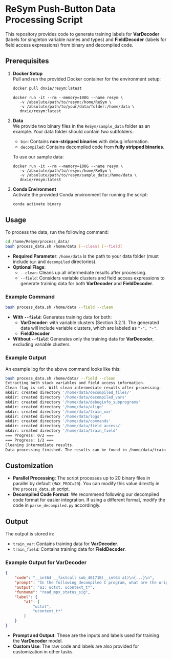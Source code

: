 # ReSym Push-Button Data Processing Script

This repository provides code to generate training labels for **VarDecoder** (labels for singleton variable names and types) and **FieldDecoder** (labels for field access expressions) from binary and decompiled code.

## Prerequisites

1. **Docker Setup**  
   Pull and run the provided Docker container for the environment setup:
   ```bash
   docker pull dnxie/resym:latest
   ```
   ```
   docker run -it --rm --memory=100G --name resym \
      -v /absolute/path/to/resym:/home/ReSym \
      -v /absolute/path/to/your/data/folder:/home/data \
      dnxie/resym:latest
   ```
   

2. **Data**  
   We provide two binary files in the `ReSym/sample_data` folder as an example. Your data folder should contain two subfolders:
   - `bin`: Contains **non-stripped binaries** with debug information.
   - `decompiled`: Contains decompiled code from **fully stripped binaries**.
  
   To use our sample data:
   ```
   docker run -it --rm --memory=100G --name resym \
      -v /absolute/path/to/resym:/home/ReSym \
      -v /absolute/path/to/resym/sample_data:/home/data \
      dnxie/resym:latest
   ```
3. **Conda Environment**  
   Activate the provided Conda environment for running the script:
   ```bash
   conda activate binary
   ```
 

## Usage

To process the data, run the following command:

```bash
cd /home/ReSym/process_data/
bash process_data.sh /home/data [--clean] [--field]
```

- **Required Parameter**: `/home/data` is the path to your data folder (must include `bin` and `decompiled` directories).
- **Optional Flags**:
  - `--clean`: Cleans up all intermediate results after processing.
  - `--field`: Considers variable clusters and field access expressions to generate training data for both **VarDecoder** and **FieldDecoder**.

### Example Command

```bash
bash process_data.sh /home/data --field --clean
```

- **With `--field`**: Generates training data for both:
   - **VarDecoder**: with variable clusters (Section 3.2.1). The generated data will include variable clusters, which are labeled as `"-", "-"`.
   - **FieldDecoder**
- **Without `--field`**: Generates only the training data for **VarDecoder**, excluding variable clusters.

### Example Output

An example log for the above command looks like this:

```bash
bash process_data.sh /home/data/ --field --clean
Extracting both stack variables and field access information.
Clean flag is set. Will clean intermediate results after processing.
mkdir: created directory '/home/data/decompiled_files/'
mkdir: created directory '/home/data/decompiled_vars'
mkdir: created directory '/home/data/debuginfo_subprograms'
mkdir: created directory '/home/data/align'
mkdir: created directory '/home/data/train_var'
mkdir: created directory '/home/data/logs'
mkdir: created directory '/home/data/commands'
mkdir: created directory '/home/data/field_access/'
mkdir: created directory '/home/data/train_field'
=== Progress: 0/2 ===
=== Progress: 1/2 ===
Cleaning intermediate results.
Data processing finished. The results can be found in /home/data/train_var and /home/data/train_field.
```

## Customization

- **Parallel Processing**: The script processes up to 20 binary files in parallel by default (`MAX_PROC=20`). You can modify this value directly in the `process_data.sh` script.
- **Decompiled Code Format**: We recommend following our decompiled code format for easier integration. If using a different format, modify the code in `parse_decompiled.py` accordingly.

## Output

The output is stored in:
- `train_var`: Contains training data for **VarDecoder**.
- `train_field`: Contains training data for **FieldDecoder**.

### Example Output for VarDecoder

```json
{
    "code": "__int64 __fastcall sub_40171B(__int64 a1)\n{...}\n",
    "prompt": "In the following decompiled C program, what are the original name, data type, data size and tag of variables `a1`?\n```\n__int64 __fastcall sub_40171B(__int64 a1)\n{...}\n```",
    "output": "a1: uctxt, ucontext_t*",
    "funname": "read_mpx_status_sig",
    "label": {
        "a1": [
            "uctxt",
            "ucontext_t*"
        ]
    }
}
```

- **Prompt and Output**: These are the inputs and labels used for training the **VarDecoder** model.
- **Custom Use**: The raw code and labels are also provided for customization in other tasks.

